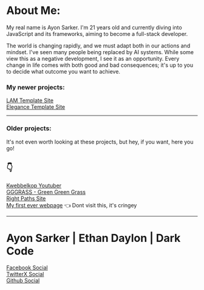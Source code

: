 # About Me:
My real name is Ayon Sarker. I'm 21 years old and currently diving into JavaScript and its frameworks, aiming to become a full-stack developer.

The world is changing rapidly, and we must adapt both in our actions and mindset. 
I've seen many people being replaced by AI systems. While some view this as a negative development, I see it as an opportunity.
Every change in life comes with both good and bad consequences; it's up to you to decide what outcome you want to achieve.

### My newer projects:

[LAM Template Site](https://animelam.netlify.app/)<br>
[Elegance Template Site](https://elegance2.netlify.app/)

<hr>

### Older projects:

It's not even worth looking at these projects,
but hey, if you want, here you go!

## 👇

[Kwebbelkop Youtuber](https://kwebbelkop.netlify.app/)<br>
[GGGRASS - Green Green Grass](https://gggrass.netlify.app/)<br>
[Right Paths Site](https://rightpaths.netlify.app/)<br>
[My first ever webpage](https://simplewebpage.netlify.app/) 👈 Dont visit this, it's cringey

<hr>

# Ayon Sarker | Ethan Daylon | Dark Code

[Facebook Social](https://web.facebook.com/ayon.sarker.378537)<br>
[TwitterX Social](https://twitter.com/Ethan_Daylon)<br>
[Github Social](https://github.com/DarkCodeGD)
